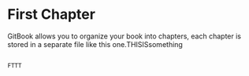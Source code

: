 # First Chapter

GitBook allows you to organize your book into chapters, each chapter is stored in a separate file like this one.THISISsomething
``````NDHRBFJRNF

FTTT

